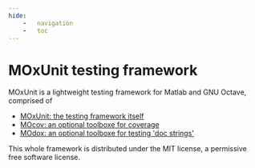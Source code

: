 ```yaml
---
hide:
    -   navigation
    -   toc
---
```


# MOxUnit testing framework

MOxUnit is a lightweight testing framework for Matlab and GNU Octave,
comprised of

-   [MOxUnit: the testing framework itself](./moxunit/index.md)
-   [MOcov: an optional toolboxe for coverage](./mocov/index.md)
-   [MOdox: an optional toolboxe for testing 'doc strings'](./modox/index.md)

This whole framework is distributed under the MIT license, a permissive free software license.
